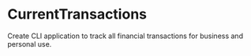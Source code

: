 # CurrentTransactions
Create CLI application to track all financial transactions for business and personal use.
